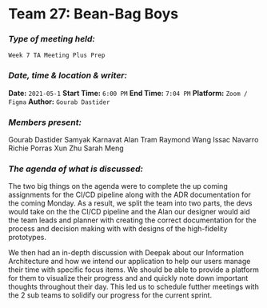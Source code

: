  # **Team 27: Bean-Bag Boys**
### *Type of meeting held:*
```
Week 7 TA Meeting Plus Prep
```
### *Date, time & location & writer:*
**Date:** `2021-05-1`
**Start Time:** `6:00 PM`
**End Time:** `7:04 PM`
**Platform:** `Zoom / Figma`
**Author:** `Gourab Dastider`
​
### *Members present:*

Gourab Dastider
Samyak Karnavat
Alan Tram
Raymond Wang 
Issac Navarro
Richie Porras
Xun Zhu
Sarah Meng
​
### *The agenda of what is discussed:*
The two big things on the agenda were to complete the up coming assignments for the CI/CD pipeline along with the ADR documentation for the coming Monday. As a result, we split the team into two parts, the devs would take on the the CI/CD pipeline and the Alan our designer would aid the team leads and planner with creating the correct documentation for the process and decision making with with designs of the high-fidelity prototypes. 

We then had an in-depth discussion with Deepak about our Information Architecture and how we intend our application to help our users manage their time with specific focus items. We should be able to provide a platform for them to visualize their progress and and quickly note down important thoughts throughout their day. This led us to schedule futther meetings with the 2 sub teams to solidify our progress for the current sprint.